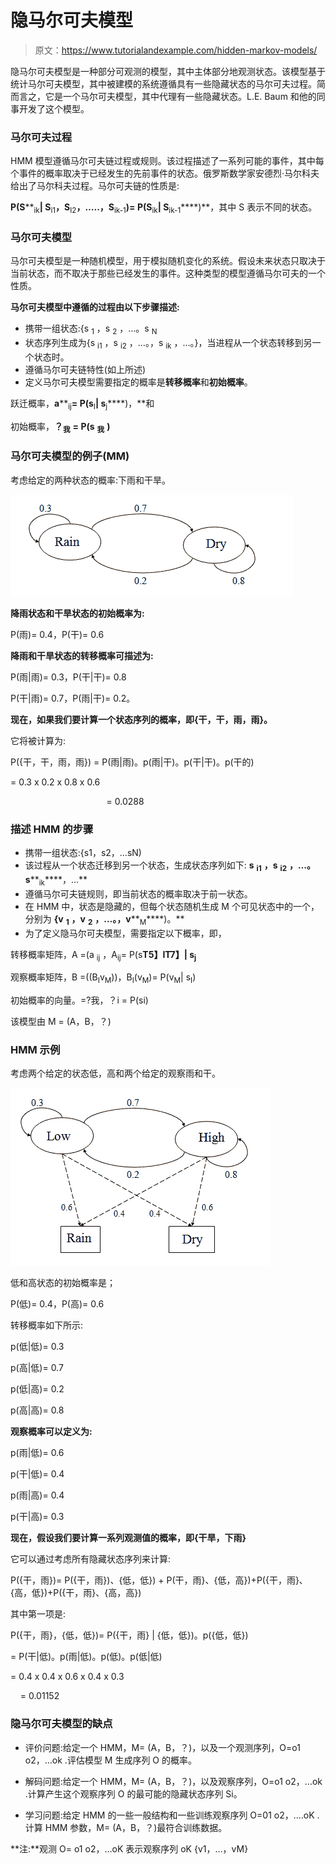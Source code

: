 # 隐马尔可夫模型

> 原文：<https://www.tutorialandexample.com/hidden-markov-models/>

隐马尔可夫模型是一种部分可观测的模型，其中主体部分地观测状态。该模型基于统计马尔可夫模型，其中被建模的系统遵循具有一些隐藏状态的马尔可夫过程。简而言之，它是一个马尔可夫模型，其中代理有一些隐藏状态。L.E. Baum 和他的同事开发了这个模型。

### 马尔可夫过程

HMM 模型遵循马尔可夫链过程或规则。该过程描述了一系列可能的事件，其中每个事件的概率取决于已经发生的先前事件的状态。俄罗斯数学家安德烈·马尔科夫给出了马尔科夫过程。马尔可夫链的性质是:

**P(S****<sub>ik</sub>****| S****<sub>i1</sub>****，S****<sub>I2</sub>****，…..，S****<sub>ik-1</sub>****)= P(S****<sub>ik</sub>****| S****<sub>ik-1</sub>****)**，其中 S 表示不同的状态。

### 马尔可夫模型

马尔可夫模型是一种随机模型，用于模拟随机变化的系统。假设未来状态只取决于当前状态，而不取决于那些已经发生的事件。这种类型的模型遵循马尔可夫的一个性质。

**马尔可夫模型中遵循的过程由以下步骤描述:**

*   携带一组状态:{s <sub>1</sub> ，s <sub>2</sub> ，…。s <sub>N</sub>
*   状态序列生成为{s <sub>i1</sub> ，s <sub>i2</sub> ，…。，s <sub>ik</sub> ，…。}，当进程从一个状态转移到另一个状态时。
*   遵循马尔可夫链特性(如上所述)
*   定义马尔可夫模型需要指定的概率是**转移概率**和**初始概率**。

跃迁概率，**a****<sub>ij</sub>****= P(s****<sub>I</sub>****| s****<sub>j</sub>****)，**和

初始概率，**？<sub>我</sub>** **= P(s** **<sub>我</sub>** **)**

### 马尔可夫模型的例子(MM)

考虑给定的两种状态的概率:下雨和干旱。

![Hidden Markov Models](img/759d50c1de73e32aab2a6dfc1b3c48d3.png)

**降雨状态和干旱状态的初始概率为:**

P(雨)= 0.4，P(干)= 0.6

**降雨和干旱状态的转移概率可描述为:**

P(雨|雨)= 0.3，P(干|干)= 0.8

P(干|雨)= 0.7，P(雨|干)= 0.2。

**现在，如果我们要计算一个状态序列的概率，即{干，干，雨，雨}。**

它将被计算为:

P({干，干，雨，雨}) = P(雨|雨)。p(雨|干)。p(干|干)。p(干的)

= 0.3 x 0.2 x 0.8 x 0.6

                                       = 0.0288

### 描述 HMM 的步骤

*   携带一组状态:{s1，s2，…sN)
*   该过程从一个状态迁移到另一个状态，生成状态序列如下: **s** **<sub>i1</sub>** **，s** **<sub>i2</sub>** **，…。s****<sub>ik</sub>****，…**
*   遵循马尔可夫链规则，即当前状态的概率取决于前一状态。
*   在 HMM 中，状态是隐藏的，但每个状态随机生成 M 个可见状态中的一个，分别为 **{v** **<sub>1</sub>** **，v** **<sub>2</sub>** **，…。，v****<sub>M</sub>****)。**
*   为了定义隐马尔可夫模型，需要指定以下概率，即，

转移概率矩阵，A =(a <sub>ij</sub> ，A<sub>ij</sub>= P(s**T5】IT7】| s<sub>j</sub>**

观察概率矩阵，B =((B<sub>I</sub>v<sub>M</sub>))，B<sub>I</sub>(v<sub>M</sub>)= P(v<sub>M</sub>| s<sub>I</sub>)

初始概率的向量。=?我，？i = P(si)

该模型由 M = (A，B，？)

### HMM 示例

考虑两个给定的状态低，高和两个给定的观察雨和干。

![Hidden Markov Models 1](img/91faed27a7aa7c3cc72cd1369436d8ea.png)

低和高状态的初始概率是；

P(低)= 0.4，P(高)= 0.6

转移概率如下所示:

p(低|低)= 0.3

p(高|低)= 0.7

p(低|高)= 0.2

p(高|高)= 0.8

**观察概率可以定义为:**

p(雨|低)= 0.6

p(干|低)= 0.4

p(雨|高)= 0.4

p(干|高)= 0.3

**现在，假设我们要计算一系列观测值的概率，即{干旱，下雨}**

它可以通过考虑所有隐藏状态序列来计算:

P({干，雨})= P({干，雨})、{低，低}) + P(干，雨}、{低，高})+P({干，雨}、{高，低})+P({干，雨}、{高，高})

其中第一项是:

P({干，雨}，{低，低})= P({干，雨} | {低，低})。p({低，低})

= P(干|低)。p(雨|低)。p(低)。p(低|低)

= 0.4 x 0.4 x 0.6 x 0.4 x 0.3

    = 0.01152

### 隐马尔可夫模型的缺点

*   评价问题:给定一个 HMM，M= (A，B，？)，以及一个观测序列，O=o1 o2，…ok .评估模型 M 生成序列 O 的概率。

*   解码问题:给定一个 HMM，M= (A，B，？)，以及观察序列，O=o1 o2，…ok .计算产生这个观察序列 O 的最可能的隐藏状态序列 Si。

*   学习问题:给定 HMM 的一些一般结构和一些训练观察序列 O=01 o2，….oK .计算 HMM 参数，M= (A，B，？)最符合训练数据。

**注:**观测 O= o1 o2，…oK 表示观察序列 oK {v1，…，vM}